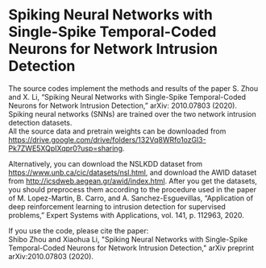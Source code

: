 # Spiking Neural Networks with Single-Spike Temporal-Coded Neurons for Network Intrusion Detection  
   
The source codes implement the methods and results of the paper S. Zhou and X. Li, “Spiking Neural Networks with Single-Spike Temporal-Coded Neurons for Network Intrusion Detection,” arXiv: 2010.07803 (2020). Spiking neural networks (SNNs) are trained over the two network intrusion detection datasets.   
All the source data and pretrain weights can be downloaded from https://drive.google.com/drive/folders/132Vq8WRfo1ozGl3-Pk7ZWE5XQpIXqpr0?usp=sharing.  
  
Alternatively, you can download the NSLKDD dataset from https://www.unb.ca/cic/datasets/nsl.html, and download the AWID dataset from http://icsdweb.aegean.gr/awid/index.html.   After you get the datasets, you should preprocess them according to the procedure used in the paper of M. Lopez-Martin, B. Carro, and A. Sanchez-Esguevillas, “Application of deep reinforcement learning to intrusion detection for supervised problems,” Expert Systems with Applications, vol. 141, p. 112963, 2020.  
   
If you use the code, please cite the paper:   
Shibo Zhou and Xiaohua Li, "Spiking Neural Networks with Single-Spike Temporal-Coded Neurons for Network Intrusion Detection," arXiv preprint arXiv:2010.07803 (2020).  

